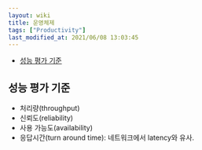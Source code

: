 ```yaml
---
layout: wiki 
title: 운영체제
tags: ["Productivity"]
last_modified_at: 2021/06/08 13:03:45
---
```


<!-- TOC -->

- [성능 평가 기준](#성능-평가-기준)

<!-- /TOC -->

## 성능 평가 기준
- 처리량(throughput)
- 신뢰도(reliability)
- 사용 가능도(availability)
- 응답시간(turn around time): 네트워크에서 latency와 유사.
